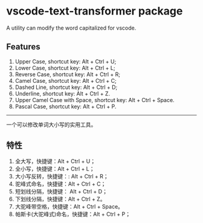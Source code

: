 # vscode-text-transformer package

A utility can modify the word capitalized for vscode.

## Features
1. Upper Case, shortcut key: Alt + Ctrl + U;
2. Lower Case, shortcut key: Alt + Ctrl + L;
3. Reverse Case, shortcut key: Alt + Ctrl + R;
4. Camel Case, shortcut key: Alt + Ctrl + C;
5. Dashed Line, shortcut key: Alt + Ctrl + D;
6. Underline, shortcut key: Alt + Ctrl + Z.
7. Upper Camel Case with Space, shortcut key: Alt + Ctrl + Space.
8. Pascal Case, shortcut key: Alt + Ctrl + P.

------

一个可以修改单词大小写的实用工具。

## 特性
1. 全大写，快捷键：Alt + Ctrl + U；
2. 全小写，快捷键：Alt + Ctrl + L；
3. 大小写反转，快捷键：: Alt + Ctrl + R；
4. 驼峰式命名，快捷键：Alt + Ctrl + C；
5. 短划线分隔，快捷键： Alt + Ctrl + D；
6. 下划线分隔，快捷键：Alt + Ctrl + Z。
7. 大驼峰带空格，快捷键：Alt + Ctrl + Space。
8. 帕斯卡(大驼峰式)命名，快捷键：Alt + Ctrl + P；
